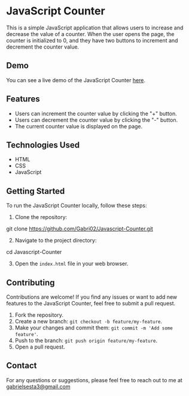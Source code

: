 # JavaScript Counter

This is a simple JavaScript application that allows users to increase and decrease the value of a counter. When the user opens the page, the counter is initialized to 0, and they have two buttons to increment and decrement the counter value.

## Demo

You can see a live demo of the JavaScript Counter [here](https://gabri02.github.io/Javascript-Counter/).

## Features

- Users can increment the counter value by clicking the "+" button.
- Users can decrement the counter value by clicking the "-" button.
- The current counter value is displayed on the page.

## Technologies Used

- HTML
- CSS
- JavaScript

## Getting Started

To run the JavaScript Counter locally, follow these steps:

1. Clone the repository:

git clone https://github.com/Gabri02/Javascript-Counter.git


2. Navigate to the project directory:

cd Javascript-Counter


3. Open the `index.html` file in your web browser.

## Contributing

Contributions are welcome! If you find any issues or want to add new features to the JavaScript Counter, feel free to submit a pull request.

1. Fork the repository.
2. Create a new branch: `git checkout -b feature/my-feature`.
3. Make your changes and commit them: `git commit -m 'Add some feature'`.
4. Push to the branch: `git push origin feature/my-feature`.
5. Open a pull request.

## Contact

For any questions or suggestions, please feel free to reach out to me at gabrielsesta3@gmail.com

